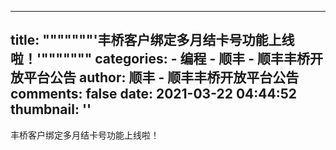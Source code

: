 
---
title: """""""'丰桥客户绑定多月结卡号功能上线啦！'"""""""
categories: 
    - 编程
    - 顺丰 - 顺丰丰桥开放平台公告
author: 顺丰 - 顺丰丰桥开放平台公告
comments: false
date: 2021-03-22 04:44:52
thumbnail: ''
---

<div>   
丰桥客户绑定多月结卡号功能上线啦！  
</div>
            
